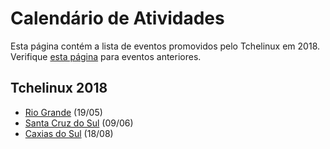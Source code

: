 Calendário de Atividades
========================

Esta página contém a lista de eventos promovidos pelo Tchelinux em 2018. Verifique [esta página](historico_eventos.md) para eventos anteriores.

## Tchelinux 2018

 * [Rio Grande](https://riogrande.tchelinux.org/) (19/05)
 * [Santa Cruz do Sul](https://tchelinux.org/) (09/06)
 * [Caxias do Sul](https://tchelinux.org/) (18/08)
